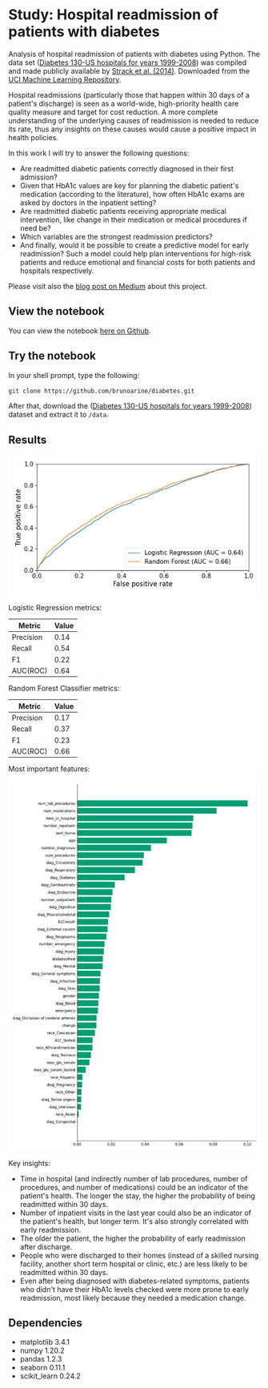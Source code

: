 # Study: Hospital readmission of patients with diabetes

Analysis of hospital readmission of patients with diabetes using Python. The data set ([Diabetes 130-US hospitals for years 1999-2008](https://archive.ics.uci.edu/ml/datasets/Diabetes+130-US+hospitals+for+years+1999-2008#)) was compiled and made publicly available by [Strack et al. (2014)](https://pubmed.ncbi.nlm.nih.gov/24804245/). Downloaded from the [UCI Machine Learning Repository](https://archive.ics.uci.edu/ml/about.html).

Hospital readmissions (particularly those that happen within 30 days of a patient's discharge) is seen as a world-wide, high-priority health care quality measure and target for cost reduction. A more complete understanding of the underlying causes of readmission is needed to reduce its rate, thus any insights on these causes would cause a positive impact in health policies.

In this work I will try to answer the following questions:

- Are readmitted diabetic patients correctly diagnosed in their first admission?
- Given that HbA1c values are key for planning the diabetic patient's medication (according to the literature), how often HbA1c exams are asked by doctors in the inpatient setting?
- Are readmitted diabetic patients receiving appropriate medical intervention, like change in their medication or medical procedures if need be?
- Which variables are the strongest readmission predictors?
- And finally, would it be possible to create a predictive model for early readmission? Such a model could help plan interventions for high-risk patients and reduce emotional and financial costs for both patients and hospitals respectively. 

Please visit also the [blog post on Medium](https://brunoarine.medium.com/analyzing-and-predicting-hospital-readmission-of-patients-with-diabetes-69986513e7a4) about this project.

## View the notebook
You can view the notebook [here on Github](https://github.com/brunoarine/diabetes/blob/main/notebooks/diabetes.ipynb).

## Try the notebook
In your shell prompt, type the following:

```sh
git clone https://github.com/brunoarine/diabetes.git
```

After that, download the ([Diabetes 130-US hospitals for years 1999-2008](https://archive.ics.uci.edu/ml/datasets/Diabetes+130-US+hospitals+for+years+1999-2008#)) dataset and extract it to `/data`.

## Results

![ROC](./reports/roc.png)

Logistic Regression metrics:

| Metric    | Value |
|-----------|-------|
| Precision | 0.14  |
| Recall    | 0.54  |
| F1        | 0.22  |
| AUC(ROC)  | 0.64  |

Random Forest Classifier metrics:

| Metric    | Value |
|-----------|-------|
| Precision | 0.17  |
| Recall    | 0.37  |
| F1        | 0.23  |
| AUC(ROC)  | 0.66  |

Most important features:

![features](./reports/coef.png)

Key insights:

- Time in hospital (and indirectly number of lab procedures, number of procedures, and number of medications) could be an indicator of the patient's health. The longer the stay, the higher the probability of being readmitted within 30 days.
- Number of inpatient visits in the last year could also be an indicator of the patient's health, but longer term. It's also strongly correlated with early readmission.
- The older the patient, the higher the probability of early readmission after discharge.
- People who were discharged to their homes (instead of a skilled nursing facility, another short term hospital or clinic, etc.) are less likely to be readmitted within 30 days.
- Even after being diagnosed with diabetes-related symptoms, patients who didn't have their HbA1c levels checked were more prone to early readmission, most likely because they needed a medication change.

## Dependencies

- matplotlib 3.4.1
- numpy 1.20.2
- pandas 1.2.3
- seaborn 0.11.1
- scikit_learn 0.24.2

